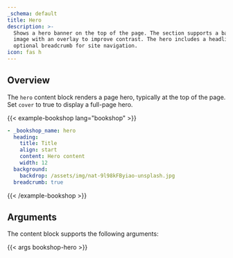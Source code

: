 ```yaml
---
_schema: default
title: Hero
description: >-
  Shows a hero banner on the top of the page. The section supports a background
  image with an overlay to improve contrast. The hero includes a headline and
  optional breadcrumb for site navigation.
icon: fas h
---
```


## Overview

The `hero` content block renders a page hero, typically at the top of the page. Set `cover` to true to display a full-page hero.

<!-- markdownlint-disable MD037 -->
{{< example-bookshop lang="bookshop" >}}

```yml
- _bookshop_name: hero
  heading:
    title: Title
    align: start
    content: Hero content
    width: 12
  background:
    backdrop: /assets/img/nat-9l98kFByiao-unsplash.jpg
  breadcrumb: true
```

{{< /example-bookshop >}}
<!-- markdownlint-enable MD037 -->

## Arguments

The content block supports the following arguments:

{{< args bookshop-hero >}}
